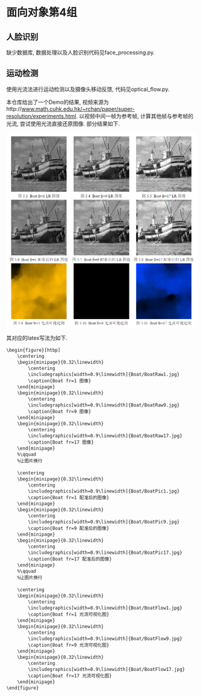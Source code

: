 # 面向对象第4组
## 人脸识别
  缺少数据库, 数据处理以及人脸识别代码见face_processing.py.

## 运动检测
  使用光流法进行运动检测以及摄像头移动反馈, 代码见optical_flow.py.

  本仓库给出了一个Demo的结果, 视频来源为http://www.math.cuhk.edu.hk/~rchan/paper/super-resolution/experiments.html. 以视频中间一帧为参考帧, 计算其他帧与参考帧的光流, 尝试使用光流直接还原图像. 部分结果如下.

  ![image](https://github.com/JunfengRan/sspku_OO_group4/blob/main/DEMO.png)

  其对应的latex写法为如下.
```
\begin{figure}[htbp]
	\centering
	\begin{minipage}{0.32\linewidth}
		\centering
		\includegraphics[width=0.9\linewidth]{Boat/BoatRaw1.jpg}
		\caption{Boat fr=1 图像}
	\end{minipage}
	\begin{minipage}{0.32\linewidth}
		\centering
		\includegraphics[width=0.9\linewidth]{Boat/BoatRaw9.jpg}
		\caption{Boat fr=9 图像}
	\end{minipage}
	\begin{minipage}{0.32\linewidth}
		\centering
		\includegraphics[width=0.9\linewidth]{Boat/BoatRaw17.jpg}
		\caption{Boat fr=17 图像}
	\end{minipage}
	%\qquad
	%让图片换行
	
	\centering
	\begin{minipage}{0.32\linewidth}
		\centering
		\includegraphics[width=0.9\linewidth]{Boat/BoatPic1.jpg}
		\caption{Boat fr=1 配准后的图像}
	\end{minipage}
	\begin{minipage}{0.32\linewidth}
		\centering
		\includegraphics[width=0.9\linewidth]{Boat/BoatPic9.jpg}
		\caption{Boat fr=9 配准后的图像}
	\end{minipage}
	\begin{minipage}{0.32\linewidth}
		\centering
		\includegraphics[width=0.9\linewidth]{Boat/BoatPic17.jpg}
		\caption{Boat fr=17 配准后的图像}
	\end{minipage}
	%\qquad
	%让图片换行
	
	\centering
	\begin{minipage}{0.32\linewidth}
		\centering
		\includegraphics[width=0.9\linewidth]{Boat/BoatFlow1.jpg}
		\caption{Boat fr=1 光流可视化图}
	\end{minipage}
	\begin{minipage}{0.32\linewidth}
		\centering
		\includegraphics[width=0.9\linewidth]{Boat/BoatFlow9.jpg}
		\caption{Boat fr=9 光流可视化图}
	\end{minipage}
	\begin{minipage}{0.32\linewidth}
		\centering
		\includegraphics[width=0.9\linewidth]{Boat/BoatFlow17.jpg}
		\caption{Boat fr=17 光流可视化图}
	\end{minipage}
\end{figure}
